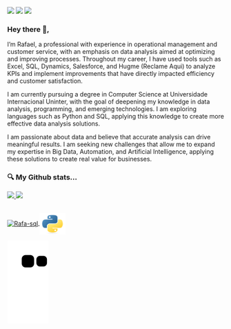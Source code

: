 <div>
  <p align="left">
    <a href="https://www.linkedin.com/in/therafaellima/" target="_blank"><img src="https://img.shields.io/badge/-LinkedIn-%230077B5?style=for-the-badge&logo=linkedin&logoColor=white" target="_blank"></a>
    <a href="https://instagram.com/therafaellima" target="_blank"><img src="https://img.shields.io/badge/-Instagram-%23E4405F?style=for-the-badge&logo=instagram&logoColor=pink" target="_blank"></a>
    <a href = "mailto:therafaellima@gmail.com"><img src="https://img.shields.io/badge/-Gmail-%23333?style=for-the-badge&logo=gmail&logoColor=white" target="_blank"></a>
</div>




### Hey there 👋,

I’m Rafael, a professional with experience in operational management and customer service, with an emphasis on data analysis aimed at optimizing and improving processes. Throughout my career, I have used tools such as Excel, SQL, Dynamics, Salesforce, and Hugme (Reclame Aqui) to analyze KPIs and implement improvements that have directly impacted efficiency and customer satisfaction.

I am currently pursuing a degree in Computer Science at Universidade Internacional Uninter, with the goal of deepening my knowledge in data analysis, programming, and emerging technologies. I am exploring languages such as Python and SQL, applying this knowledge to create more effective data analysis solutions.

I am passionate about data and believe that accurate analysis can drive meaningful results. I am seeking new challenges that allow me to expand my expertise in Big Data, Automation, and Artificial Intelligence, applying these solutions to create real value for businesses.


### 🔍 My Github stats...

 <div>
 <p align="left">
   <a href="https://github.com/therafaellima">
   <img height="170em" src="https://github-readme-stats.vercel.app/api?username=therafaellima&show_icons=true&theme=dracula&include_all_commits=true&count_private=true"/>
   <img height="170em" src="https://github-readme-stats.vercel.app/api/top-langs/?username=therafaellima&layout=compact&langs_count=16&theme=dracula"/>
<div>

<div style="display: inline_block"><br>
  <img align="center" alt="Rafa-sql" height="50" width="60" src="https://cdn.jsdelivr.net/gh/devicons/devicon@latest/icons/azuresqldatabase/azuresqldatabase-original.svg" />
  <img align="center" alt="Rafa-Python" height="50" width="60" src="https://raw.githubusercontent.com/devicons/devicon/master/icons/python/python-original.svg">
</div>


![Snake animation](https://github.com/therafaellima/therafaellima/blob/output/github-contribution-grid-snake.svg)

